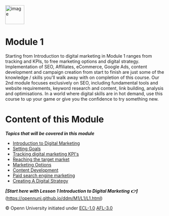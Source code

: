 <img src="https://opennuni.github.io/dit/img/k5vzrqrsbmqjth7qgmkt0ve7pvuk.png" alt="image" width="60" height="auto">

# Module 1

 Starting from Introduction to digital marketing in Module 1 ranges from tracking and KPIs, to free marketing options and digital strategy. Implementation of SEO, Affiliates, eCommerce, Google Ads, content development and campaign creation from start to finish are just some of the knowledge / skills you'll walk away with on completion of this course. Our 2nd module focuses exclusively on SEO, including fundamental tools and website requirements, keyword research and content, link building, analysis and optimisations. In a world where digital skills are in hot demand, use this course to up your game or give you the confidence to try something new.

# Content of this Module

***Topics that will be covered in this module***

- [Introduction to Digital Marketing](https://opennuni.github.io/ddm/M1/L1/L1.html)
- [Setting Goals](https://opennuni.github.io/ddm/M1/L2/L2.html)
- [Tracking digital marketing KPI's](https://opennuni.github.io/ddm/M1/L3/L3.html)
- [Reaching the target market](https://opennuni.github.io/ddm/M1/L4/L4.html)
- [Marketing Options](https://opennuni.github.io/ddm/M1/L5/L5.html)
- [Content Development](https://opennuni.github.io/ddm/M1/L6/L6.html)
- [Paid search engine marketing](https://opennuni.github.io/ddm/M1/L7/L7.html)
- [Creating A Digital Strategy](https://opennuni.github.io/ddm/M1/L8/L8.html)

***[Start here with Lesson 1 Introduction to Digital Marketing 👉]***(https://opennuni.github.io/ddm/M1/L1/L1.html)

© Openn University initiated under [ECL-1.0](#) [AFL-3.0](#) 